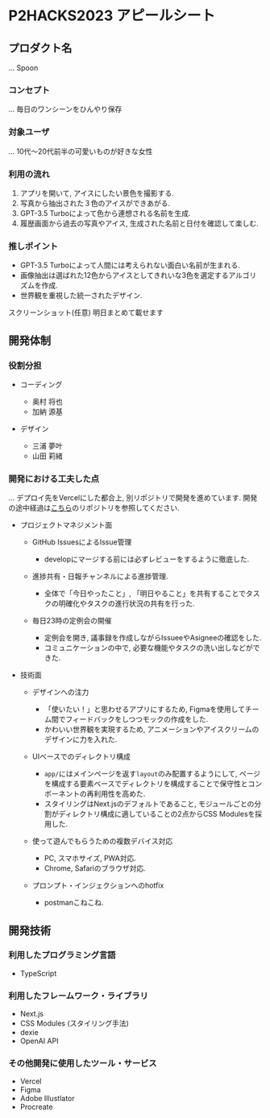 # P2HACKS2023 アピールシート

## プロダクト名

... Spoon

### コンセプト

... 毎日のワンシーンをひんやり保存

### 対象ユーザ

... 10代〜20代前半の可愛いものが好きな女性

### 利用の流れ

1. アプリを開いて, アイスにしたい景色を撮影する.
2. 写真から抽出された３色のアイスができあがる.
3. GPT-3.5 Turboによって色から連想される名前を生成.
4. 履歴画面から過去の写真やアイス, 生成された名前と日付を確認して楽しむ.

### 推しポイント

- GPT-3.5 Turboによって人間には考えられない面白い名前が生まれる.
- 画像抽出は選ばれた12色からアイスとしてきれいな3色を選定するアルゴリズムを作成.
- 世界観を重視した統一されたデザイン.

スクリーンショット(任意)
明日まとめて載せます

## 開発体制

### 役割分担
- コーディング
  - 奥村 将也
  - 加納 源基

- デザイン
  - 三浦 夢叶
  - 山田 莉緒

### 開発における工夫した点

... デプロイ先をVercelにした都合上, 別リポジトリで開発を進めています. 開発の途中経過は[こちら](https://github.com/diawel/spoon)のリポジトリを参照してください.

- プロジェクトマネジメント面
  - GitHub IssuesによるIssue管理
    - developにマージする前には必ずレビューをするように徹底した.

  - 進捗共有・日報チャンネルによる進捗管理.
    - 全体で「今日やったこと」, 「明日やること」を共有することでタスクの明確化やタスクの進行状況の共有を行った.

  - 毎日23時の定例会の開催
    - 定例会を開き, 議事録を作成しながらIssueeやAsigneeの確認をした.
    - コミュニケーションの中で, 必要な機能やタスクの洗い出しなどができた.

- 技術面
  - デザインへの注力
    - 「使いたい！」と思わせるアプリにするため, Figmaを使用してチーム間でフィードバックをしつつモックの作成をした.
    -  かわいい世界観を実現するため, アニメーションやアイスクリームのデザインに力を入れた.

  - UIベースでのディレクトリ構成
    - `app/`にはメインページを返す`layout`のみ配置するようにして, ページを構成する要素ベースでディレクトリを構成することで保守性とコンポーネントの再利用性を高めた.
    - スタイリングはNext.jsのデフォルトであること, モジュールごとの分割がディレクトリ構成に適していることの2点からCSS Modulesを採用した.

  - 使って遊んでもらうための複数デバイス対応
    - PC, スマホサイズ, PWA対応.
    - Chrome, Safariのブラウザ対応.

  - プロンプト・インジェクションへのhotfix
    - postmanこねこね.

## 開発技術

### 利用したプログラミング言語

- TypeScript

### 利用したフレームワーク・ライブラリ

- Next.js
- CSS Modules (スタイリング手法)
- dexie
- OpenAI API

### その他開発に使用したツール・サービス

- Vercel
- Figma
- Adobe Illustlator
- Procreate
